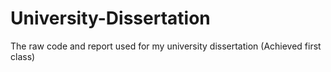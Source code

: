 # University-Dissertation
The raw code and report used for my university dissertation (Achieved first class)
